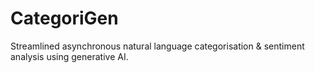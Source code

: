 # CategoriGen
Streamlined asynchronous natural language categorisation & sentiment analysis using generative AI.
